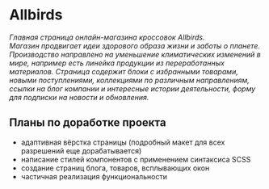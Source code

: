 # Allbirds

_Главная страница онлайн-магазина кроссовок Allbirds.  
Магазин продвигает идеи здорового образа жизни и заботы о планете. Производство направлено на уменьшение климатических изменений в мире, например есть линейка продукции из переработанных материалов. Страница содержит блоки с избранными товарами, новыми поступлениями, коллекциями по различным направлениям, ссылки на блог компании и интересные истории деятельности, форму для подписки на новости и обновления._


## Планы по доработке проекта
- адаптивная вёрстка страницы (подробный макет для всех разрешений еще дорабатывается)
- написание стилей компонентов с применением синтаксиса SCSS
- создание страниц блога, товаров, всплывающих окон
- частичная реализация функциональности
